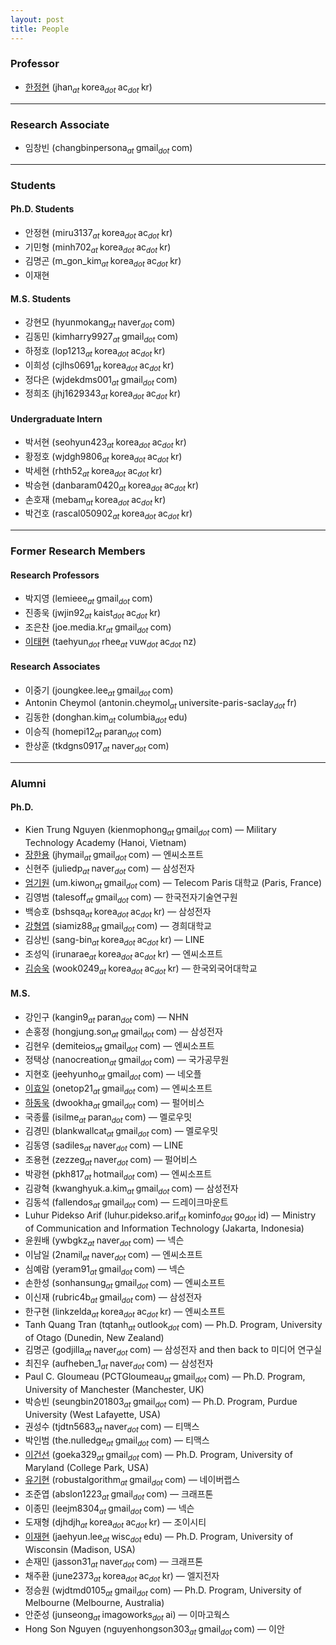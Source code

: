 ```yaml
---
layout: post
title: People
---
```


<!--
Mailing List (media.lab.ku@gmail.com -> 필터 및 차단된 주소)
김승욱
안정현
기민형
김명곤
이재현
채주환
정승원
강현모
김동민
손재민
하정호
Nguyen
이희성
정희조
정태식
정다은
이동균
-->

<!--
Always check singular or plural according to the number of people
-->

### Professor
* [한정현](/people/jhan) (jhan<sub><i>at </i></sub>korea<sub><i>dot </i></sub>ac<sub><i>dot </i></sub>kr)

<hr>
<!-- 
### Research Professor
* [김승욱](https://www.linkedin.com/in/seung-wook-kim-b332901a5) (wook0249<sub><i>at </i></sub>korea<sub><i>dot </i></sub>ac<sub><i>dot </i></sub>kr) -->

### Research Associate
* 임창빈 (changbinpersona<sub><i>at </i></sub>gmail<sub><i>dot </i></sub>com)


<!-- 
### Visiting Professor-->

<hr>

### Students
#### Ph.D. Students
* 안정현 (miru3137<sub><i>at </i></sub>korea<sub><i>dot </i></sub>ac<sub><i>dot </i></sub>kr)
* 기민형 (minh702<sub><i>at </i></sub>korea<sub><i>dot </i></sub>ac<sub><i>dot </i></sub>kr)
* 김명곤 (m_gon_kim<sub><i>at </i></sub>korea<sub><i>dot </i></sub>ac<sub><i>dot </i></sub>kr)
* 이재현

#### M.S. Students
* 강현모 (hyunmokang<sub><i>at </i></sub>naver<sub><i>dot </i></sub>com)
* 김동민 (kimharry9927<sub><i>at </i></sub>gmail<sub><i>dot </i></sub>com)
* 하정호 (lop1213<sub><i>at </i></sub>korea<sub><i>dot </i></sub>ac<sub><i>dot </i></sub>kr)
* 이희성 (cjlhs0691<sub><i>at </i></sub>korea<sub><i>dot </i></sub>ac<sub><i>dot </i></sub>kr)
* 정다은 (wjdekdms001<sub><i>at </i></sub>gmail<sub><i>dot </i></sub>com)
* 정희조 (jhj1629343<sub><i>at </i></sub>korea<sub><i>dot </i></sub>ac<sub><i>dot </i></sub>kr)

#### Undergraduate Intern
* 박서현 (seohyun423<sub><i>at </i></sub>korea<sub><i>dot </i></sub>ac<sub><i>dot </i></sub>kr)
* 황정호 (wjdgh9806<sub><i>at </i></sub>korea<sub><i>dot </i></sub>ac<sub><i>dot </i></sub>kr)
* 박세현 (rhth52<sub><i>at </i></sub>korea<sub><i>dot </i></sub>ac<sub><i>dot </i></sub>kr)
* 박승현 (danbaram0420<sub><i>at </i></sub>korea<sub><i>dot </i></sub>ac<sub><i>dot </i></sub>kr)
* 손호재 (mebam<sub><i>at </i></sub>korea<sub><i>dot </i></sub>ac<sub><i>dot </i></sub>kr)
* 박건호 (rascal050902<sub><i>at </i></sub>korea<sub><i>dot </i></sub>ac<sub><i>dot </i></sub>kr)



<hr>

### Former Research Members
#### Research Professors
* 박지영 (lemieee<sub><i>at </i></sub>gmail<sub><i>dot </i></sub>com)
* 진종욱 (jwjin92<sub><i>at </i></sub>kaist<sub><i>dot </i></sub>ac<sub><i>dot </i></sub>kr)
* 조은찬 (joe.media.kr<sub><i>at </i></sub>gmail<sub><i>dot </i></sub>com)
* [이태현](https://www.linkedin.com/in/taehyun-james-tj-rhee/) (taehyun<sub><i>dot </i></sub>rhee<sub><i>at </i></sub>vuw<sub><i>dot </i></sub>ac<sub><i>dot </i></sub>nz)

#### Research Associates
* 이중기 (joungkee.lee<sub><i>at </i></sub>gmail<sub><i>dot </i></sub>com)
* Antonin Cheymol (antonin.cheymol<sub><i>at </i></sub>universite-paris-saclay<sub><i>dot </i></sub>fr)
* 김동한 (donghan.kim<sub><i>at </i></sub>columbia<sub><i>dot </i></sub>edu)
* 이승직 (homepi12<sub><i>at </i></sub>paran<sub><i>dot </i></sub>com)
* 한상훈 (tkdgns0917<sub><i>at </i></sub>naver<sub><i>dot </i></sub>com)

<hr>

### Alumni
#### Ph.D.
* Kien Trung Nguyen (kienmophong<sub><i>at </i></sub>gmail<sub><i>dot </i></sub>com) — Military Technology Academy (Hanoi, Vietnam)
* [장한용](/people/hanyoung) (jhymail<sub><i>at </i></sub>gmail<sub><i>dot </i></sub>com) — 엔씨소프트
* 신현주 (juliedp<sub><i>at </i></sub>naver<sub><i>dot </i></sub>com) — 삼성전자
* [엄기원](https://perso.telecom-paristech.fr/kum/) (um.kiwon<sub><i>at </i></sub>gmail<sub><i>dot </i></sub>com) — Telecom Paris 대학교 (Paris, France)
* 김영범 (talesoff<sub><i>at </i></sub>gmail<sub><i>dot </i></sub>com) — 한국전자기술연구원
* 백승호 (bshsqa<sub><i>at </i></sub>korea<sub><i>dot </i></sub>ac<sub><i>dot </i></sub>kr) — 삼성전자
* [강형엽](https://siamiz88.github.io) (siamiz88<sub><i>at </i></sub>gmail<sub><i>dot </i></sub>com) — 경희대학교
* 김상빈 (sang-bin<sub><i>at </i></sub>korea<sub><i>dot </i></sub>ac<sub><i>dot </i></sub>kr) — LINE
* 조성익 (irunarae<sub><i>at </i></sub>korea<sub><i>dot </i></sub>ac<sub><i>dot </i></sub>kr) — 엔씨소프트
* [김승욱](https://www.linkedin.com/in/seung-wook-kim-b332901a5) (wook0249<sub><i>at </i></sub>korea<sub><i>dot </i></sub>ac<sub><i>dot </i></sub>kr) — 한국외국어대학교

#### M.S.
* 강인구 (kangin9<sub><i>at </i></sub>paran<sub><i>dot </i></sub>com) — NHN
* 손홍정 (hongjung.son<sub><i>at </i></sub>gmail<sub><i>dot </i></sub>com) — 삼성전자
* 김현우 (demiteios<sub><i>at </i></sub>gmail<sub><i>dot </i></sub>com) — 엔씨소프트
* 정택상 (nanocreation<sub><i>at </i></sub>gmail<sub><i>dot </i></sub>com) — 국가공무원
* 지현호 (jeehyunho<sub><i>at </i></sub>gmail<sub><i>dot </i></sub>com) — 네오플
* [이효일](http://hldec.net/) (onetop21<sub><i>at </i></sub>gmail<sub><i>dot </i></sub>com) — 엔씨소프트
* [하동욱](http://www.linkedin.com/in/dwookha) (dwookha<sub><i>at </i></sub>gmail<sub><i>dot </i></sub>com) — 펄어비스
* 국종률 (isilme<sub><i>at </i></sub>paran<sub><i>dot </i></sub>com) — 멜로우밋
* 김경민 (blankwallcat<sub><i>at </i></sub>gmail<sub><i>dot </i></sub>com) — 멜로우밋
* 김동영 (sadiles<sub><i>at </i></sub>naver<sub><i>dot </i></sub>com) — LINE
* 조용현 (zezzeg<sub><i>at </i></sub>naver<sub><i>dot </i></sub>com) — 펄어비스
* 박광현 (pkh817<sub><i>at </i></sub>hotmail<sub><i>dot </i></sub>com) — 엔씨소프트
* 김광혁 (kwanghyuk.a.kim<sub><i>at </i></sub>gmail<sub><i>dot </i></sub>com) — 삼성전자
* 김동석 (fallendos<sub><i>at </i></sub>gmail<sub><i>dot </i></sub>com) — 드레이크마운트
* Luhur Pidekso Arif (luhur.pidekso.arif<sub><i>at </i></sub>kominfo<sub><i>dot </i></sub>go<sub><i>dot </i></sub>id) — Ministry of Communication and Information Technology (Jakarta, Indonesia)
* 윤원배 (ywbgkz<sub><i>at </i></sub>naver<sub><i>dot </i></sub>com) — 넥슨
* 이남일 (2namil<sub><i>at </i></sub>naver<sub><i>dot </i></sub>com) — 엔씨소프트
* 심예람 (yeram91<sub><i>at </i></sub>gmail<sub><i>dot </i></sub>com) — 넥슨
* 손한성 (sonhansung<sub><i>at </i></sub>gmail<sub><i>dot </i></sub>com) — 엔씨소프트
* 이신재 (rubric4b<sub><i>at </i></sub>gmail<sub><i>dot </i></sub>com) — 삼성전자
* 한구현 (linkzelda<sub><i>at </i></sub>korea<sub><i>dot </i></sub>ac<sub><i>dot </i></sub>kr) — 엔씨소프트
* Tanh Quang Tran (tqtanh<sub><i>at </i></sub>outlook<sub><i>dot </i></sub>com) — Ph.D. Program, University of Otago (Dunedin, New Zealand)
* 김명곤 (godjilla<sub><i>at </i></sub>naver<sub><i>dot </i></sub>com) — 삼성전자 and then back to 미디어 연구실
* 최진우 (aufheben_1<sub><i>at </i></sub>naver<sub><i>dot </i></sub>com) — 삼성전자
* Paul C. Gloumeau (PCTGloumeau<sub><i>at </i></sub>gmail<sub><i>dot </i></sub>com) — Ph.D. Program, University of Manchester (Manchester, UK)
* 박승빈 (seungbin201803<sub><i>at </i></sub>gmail<sub><i>dot </i></sub>com) — Ph.D. Program, Purdue University (West Lafayette, USA)
* 권성수 (tjdtn5683<sub><i>at </i></sub>naver<sub><i>dot </i></sub>com) — 티맥스
* 박인범 (the.nulledge<sub><i>at </i></sub>gmail<sub><i>dot </i></sub>com) — 티맥스
* [이건선](http://www.cs.umd.edu/~gsunlee/) (goeka329<sub><i>at </i></sub>gmail<sub><i>dot </i></sub>com) — Ph.D. Program, University of Maryland (College Park, USA)
* [유기현](https://www.linkedin.com/in/kihyun-yu-5232b8148) (robustalgorithm<sub><i>at </i></sub>gmail<sub><i>dot </i></sub>com) — 네이버랩스
* 조준엽 (abslon1223<sub><i>at </i></sub>gmail<sub><i>dot </i></sub>com) — 크래프톤
* 이종민 (leejm8304<sub><i>at </i></sub>gmail<sub><i>dot </i></sub>com) — 넥슨
* 도재형 (djhdjh<sub><i>at </i></sub>korea<sub><i>dot </i></sub>ac<sub><i>dot </i></sub>kr) — 조이시티
* [이재현](https://www.leejaehyun179.com/) (jaehyun.lee<sub><i>at </i></sub>wisc<sub><i>dot </i></sub>edu) — Ph.D. Program, University of Wisconsin (Madison, USA) 
* 손재민 (jasson31<sub><i>at </i></sub>naver<sub><i>dot </i></sub>com) — 크래프톤
* 채주환 (june2373<sub><i>at </i></sub>korea<sub><i>dot </i></sub>ac<sub><i>dot </i></sub>kr) — 엘지전자
* 정승원 (wjdtmd0105<sub><i>at </i></sub>gmail<sub><i>dot </i></sub>com) — Ph.D. Program, University of Melbourne (Melbourne, Australia)
* 안준성 (junseong<sub><i>at </i></sub>imagoworks<sub><i>dot </i></sub>ai) — 이마고웍스
* Hong Son Nguyen (nguyenhongson303<sub><i>at </i></sub>gmail<sub><i>dot </i></sub>com) — 이안